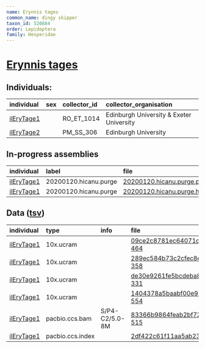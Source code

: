 ```yaml
---
name: Erynnis tages
common_name: dingy skipper
taxon_id: 520884
order: Lepidoptera
family: Hesperidae
---
```


# [Erynnis tages](https://www.ebi.ac.uk/ena/data/taxonomy/v1/taxon/tax-id/520884)

## Individuals:

| individual | sex | collector_id | collector_organisation |
| :--------- | :-: | :----------- | :--------------------- |
| [ilEryTage1](ilEryTage1.md) |  | RO_ET_1014 | Edinburgh University & Exeter University |
| [ilEryTage2](ilEryTage2.md) |  | PM_SS_306 | Edinburgh University |

## In-progress assemblies

| individual | label | file |
| :--------- | :---- | :--- |
| [ilEryTage1](ilEryTage1.md) | 20200120.hicanu.purge | [20200120.hicanu.purge.prim.fasta.gz](https://darwin.cog.sanger.ac.uk/insects/Erynnis_tages/ilEryTage1/assemblies/working/20200120.hicanu.purge/20200120.hicanu.purge.prim.fasta.gz) |
| [ilEryTage1](ilEryTage1.md) | 20200120.hicanu.purge | [20200120.hicanu.purge.htig.fasta.gz](https://darwin.cog.sanger.ac.uk/insects/Erynnis_tages/ilEryTage1/assemblies/working/20200120.hicanu.purge/20200120.hicanu.purge.htig.fasta.gz) |

## Data ([tsv](Erynnis_tages_data.tsv))

| individual | type | info | file |
| :--------- | :--- | :--- | :--- |
| [ilEryTage1](ilEryTage1.md) | 10x.ucram |  | [09ce2c8781ec64071dc1e4801dd53a8f-464](https://darwin.cog.sanger.ac.uk/insects/Erynnis_tages/ilEryTage1/genomic_data/10x/32892_6%235.cram) |
| [ilEryTage1](ilEryTage1.md) | 10x.ucram |  | [289ec584b73c2cfec8ed19066f27a91b-358](https://darwin.cog.sanger.ac.uk/insects/Erynnis_tages/ilEryTage1/genomic_data/10x/32892_6%236.cram) |
| [ilEryTage1](ilEryTage1.md) | 10x.ucram |  | [de30e9261fe5bcdeba813c698259e0fa-331](https://darwin.cog.sanger.ac.uk/insects/Erynnis_tages/ilEryTage1/genomic_data/10x/32892_6%237.cram) |
| [ilEryTage1](ilEryTage1.md) | 10x.ucram |  | [1404378a5baabf00e931289b592f9a0f-554](https://darwin.cog.sanger.ac.uk/insects/Erynnis_tages/ilEryTage1/genomic_data/10x/32892_6%238.cram) |
| [ilEryTage1](ilEryTage1.md) | pacbio.ccs.bam | S/P4-C2/5.0-8M | [83366b9864feab2bf72e4c0acceeb6ce-515](https://darwin.cog.sanger.ac.uk/insects/Erynnis_tages/ilEryTage1/genomic_data/pacbio/m64089_200108_171510.ccs.bam) |
| [ilEryTage1](ilEryTage1.md) | pacbio.ccs.index |  | [2df422c61f11aa5ab23acc8067b76774](https://darwin.cog.sanger.ac.uk/insects/Erynnis_tages/ilEryTage1/genomic_data/pacbio/m64089_200108_171510.ccs.bam.pbi) |
